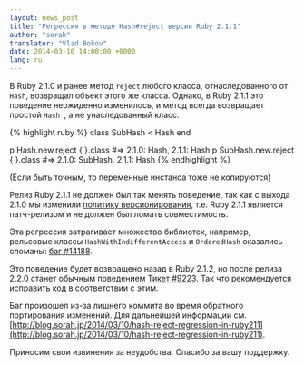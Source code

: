 ```yaml
---
layout: news_post
title: "Регрессия в методе Hash#reject версии Ruby 2.1.1"
author: "sorah"
translator: "Vlad Bokov"
date: 2014-03-10 14:00:00 +0000
lang: ru
---
```


В Ruby 2.1.0 и ранее метод `reject` любого класса, отнаследованного от `Hash`,
возвращал объект этого же класса.
Однако, в Ruby 2.1.1 это поведение неожиденно изменилось, и метод всегда возвращает
простой `Hash `, а не унаследованный класс.

{% highlight ruby %}
class SubHash < Hash
end

p Hash.new.reject { }.class
#=> 2.1.0: Hash, 2.1.1: Hash
p SubHash.new.reject { }.class
#=> 2.1.0: SubHash, 2.1.1: Hash
{% endhighlight %}

(Если быть точным, то переменные инстанса тоже не копируются)

Релиз Ruby 2.1.1 не должен был так менять поведение, так как с выхода 2.1.0
мы изменили [политику версионирования](https://www.ruby-lang.org/en/news/2013/12/21/semantic-versioning-after-2-1-0/),
т.е. Ruby 2.1.1 является патч-релизом и не должен был ломать совместимость.

Эта регрессия затрагивает множество библиотек, например, рельсовые классы
`HashWithIndifferentAccess` и `OrderedHash` оказались сломаны:
[баг #14188](https://github.com/rails/rails/issues/14188).

Это поведение будет возвращено назад в Ruby 2.1.2, но после релиза 2.2.0
станет обычным поведением [Тикет #9223](https://bugs.ruby-lang.org/issues/9223).
Так что рекомендуется исправить код в соответствии с этим.

Баг произошел из-за лишнего коммита во время обратного портирования изменений.
Для дальнейшей информации см.
[http://blog.sorah.jp/2014/03/10/hash-reject-regression-in-ruby211](http://blog.sorah.jp/2014/03/10/hash-reject-regression-in-ruby211).

Приносим свои извинения за неудобства.
Спасибо за вашу поддержку.

